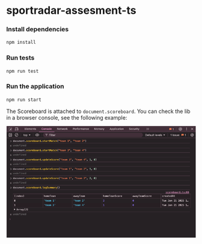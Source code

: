 # sportradar-assesment-ts

### Install dependencies

```bash
npm install
```

### Run tests

```bash
npm run test
```

### Run the application

```bash
npm run start
```

 The Scoreboard is attached to `document.scoreboard`.
 You can check the lib in a browser console, see the following example:

![Browser example](/public/browser-example.png)

